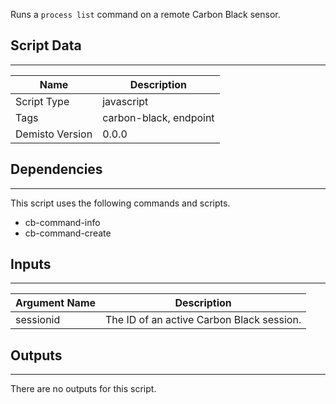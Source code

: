 Runs a `process list` command on a remote Carbon Black sensor.

## Script Data
---

| **Name** | **Description** |
| --- | --- |
| Script Type | javascript |
| Tags | carbon-black, endpoint |
| Demisto Version | 0.0.0 |

## Dependencies
---
This script uses the following commands and scripts.
* cb-command-info
* cb-command-create

## Inputs
---

| **Argument Name** | **Description** |
| --- | --- |
| sessionid | The ID of an active Carbon Black session. |

## Outputs
---
There are no outputs for this script.
